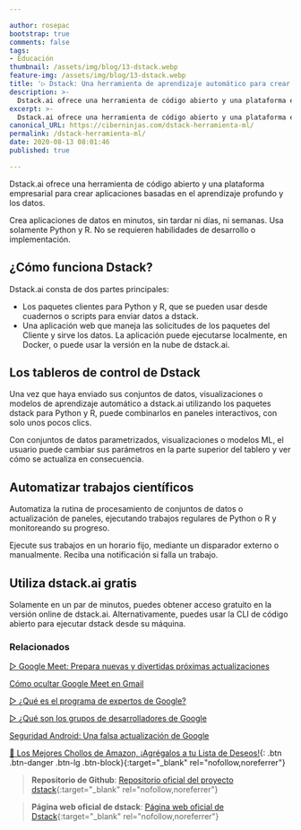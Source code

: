 ```yaml
---

author: rosepac
bootstrap: true
comments: false
tags:
- Educación
thumbnail: /assets/img/blog/13-dstack.webp
feature-img: /assets/img/blog/13-dstack.webp
title: '▷ Dstack: Una herramienta de aprendizaje automático para crear aplicaciones y datos usando Python y R'
description: >-
  Dstack.ai ofrece una herramienta de código abierto y una plataforma empresarial para crear datos y aplicaciones de machine learning.
excerpt: >-
  Dstack.ai ofrece una herramienta de código abierto y una plataforma empresarial para crear datos y aplicaciones de machine learning.
canonical_URL: https://ciberninjas.com/dstack-herramienta-ml/
permalink: /dstack-herramienta-ml/
date: 2020-08-13 08:01:46
published: true

---
```


Dstack.ai ofrece una herramienta de código abierto y una plataforma empresarial para crear aplicaciones basadas en el aprendizaje profundo y los datos.

Crea aplicaciones de datos en minutos, sin tardar ni días, ni semanas. Usa solamente Python y R. No se requieren habilidades de desarrollo o implementación.

## **¿Cómo funciona Dstack?**

Dstack.ai consta de dos partes principales:
- Los paquetes clientes para Python y R, que se pueden usar desde cuadernos o scripts para enviar datos a dstack.
- Una aplicación web que maneja las solicitudes de los paquetes del Cliente y sirve los datos. La aplicación puede ejecutarse localmente, en Docker, o puede usar la versión en la nube de dstack.ai.

## **Los tableros de control de Dstack**

Una vez que haya enviado sus conjuntos de datos, visualizaciones o modelos de aprendizaje automático a dstack.ai utilizando los paquetes dstack para Python y R, puede combinarlos en paneles interactivos, con solo unos pocos clics.

Con conjuntos de datos parametrizados, visualizaciones o modelos ML, el usuario puede cambiar sus parámetros en la parte superior del tablero y ver cómo se actualiza en consecuencia.

## **Automatizar trabajos científicos**

Automatiza la rutina de procesamiento de conjuntos de datos o actualización de paneles, ejecutando trabajos regulares de Python o R y monitoreando su progreso.

Ejecute sus trabajos en un horario fijo, mediante un disparador externo o manualmente. Reciba una notificación si falla un trabajo.

## **Utiliza dstack.ai gratis**

Solamente en un par de minutos, puedes obtener acceso gratuito en la versión online de dstack.ai. Alternativamente, puedes usar la CLI de código abierto para ejecutar dstack desde su máquina.

### **Relacionados** <!-- omit in toc -->

[▷ Google Meet: Prepara nuevas y divertidas próximas actualizaciones](https://ciberninjas.com/cambios-google-meet/)

[Cómo ocultar Google Meet en Gmail](https://ciberninjas.com/ocultar-google-meet/)

[▷ ¿Qué es el programa de expertos de Google?](https://ciberninjas.com/expertos-google/)

[▷ ¿Qué son los grupos de desarrolladores de Google](https://ciberninjas.com/gdg-grupos-desarrollo-google/)

[Seguridad Android: Una falsa actualización de Google](https://ciberninjas.com/actualizacion-fake-android-peligrosa/)

[🛒 Los Mejores Chollos de Amazon, ¡Agrégalos a tu Lista de Deseos!](https://www.amazon.es/shop/cibercursos "Los Mejores Chollos de Amazon, Ofertas Flash, Black Monday y Amazon Prime Day"){: .btn .btn-danger .btn-lg .btn-block}{:target="_blank" rel="nofollow,noreferrer"}

> **Repositorio de Github**: [Repositorio oficial del proyecto dstack](https://github.com/dstackai){:target="_blank" rel="nofollow,noreferrer"}

> **Página web oficial de dstack**: [Página web oficial de Dstack](https://dstack.ai/){:target="_blank" rel="nofollow,noreferrer"}